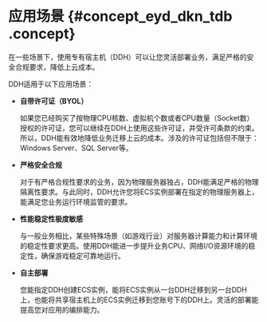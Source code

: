 # 应用场景 {#concept_eyd_dkn_tdb .concept}

在一些场景下，使用专有宿主机（DDH）可以让您灵活部署业务，满足严格的安全合规要求，降低上云成本。

DDH适用于以下应用场景：

-   **自带许可证（BYOL）**

    如果您已经购买了按物理CPU核数、虚拟机个数或者CPU数量（Socket数）授权的许可证，您可以继续在DDH上使用这些许可证，并受许可条款的约束。所以，DDH能有效地降低业务迁移上云的成本。涉及的许可证包括但不限于：Windows Server、SQL Server等。

-   **严格安全合规**

    对于有严格合规性要求的业务，因为物理服务器独占，DDH能满足严格的物理隔离性要求。与此同时，DDH允许您将ECS实例部署在指定的物理服务器上，能满足您业务运行环境监管的要求。

-   **性能稳定性极度敏感**

    与一般业务相比，某些特殊场景（如游戏行业）对服务器计算能力和计算环境的稳定性要求更高。使用DDH能进一步提升业务CPU、网络I/O资源环境的稳定性，确保游戏稳定可靠地运行。

-   **自主部署**

    您能指定DDH创建ECS实例，能将ECS实例从一台DDH迁移到另一台DDH上，也能将共享宿主机上的ECS实例迁移到您账号下的DDH上。灵活的部署能提高您对应用的编排能力。


